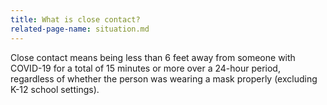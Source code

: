 ```yaml
---
title: What is close contact?
related-page-name: situation.md
---
```


Close contact means being less than 6 feet away from someone with COVID-19 for a total of 15 minutes or more over a 24-hour period, regardless of whether the person was wearing a mask properly (excluding K-12 school settings).